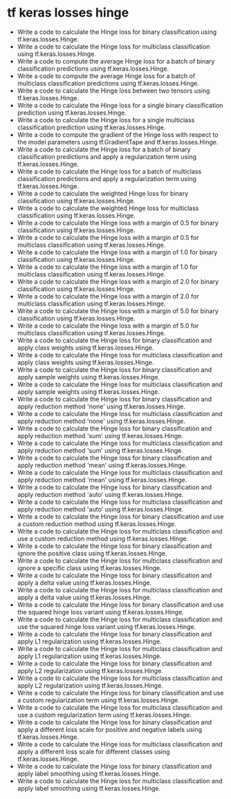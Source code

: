 # tf keras losses hinge

- Write a code to calculate the Hinge loss for binary classification using tf.keras.losses.Hinge.
- Write a code to calculate the Hinge loss for multiclass classification using tf.keras.losses.Hinge.
- Write a code to compute the average Hinge loss for a batch of binary classification predictions using tf.keras.losses.Hinge.
- Write a code to compute the average Hinge loss for a batch of multiclass classification predictions using tf.keras.losses.Hinge.
- Write a code to calculate the Hinge loss between two tensors using tf.keras.losses.Hinge.
- Write a code to calculate the Hinge loss for a single binary classification prediction using tf.keras.losses.Hinge.
- Write a code to calculate the Hinge loss for a single multiclass classification prediction using tf.keras.losses.Hinge.
- Write a code to compute the gradient of the Hinge loss with respect to the model parameters using tf.GradientTape and tf.keras.losses.Hinge.
- Write a code to calculate the Hinge loss for a batch of binary classification predictions and apply a regularization term using tf.keras.losses.Hinge.
- Write a code to calculate the Hinge loss for a batch of multiclass classification predictions and apply a regularization term using tf.keras.losses.Hinge.
- Write a code to calculate the weighted Hinge loss for binary classification using tf.keras.losses.Hinge.
- Write a code to calculate the weighted Hinge loss for multiclass classification using tf.keras.losses.Hinge.
- Write a code to calculate the Hinge loss with a margin of 0.5 for binary classification using tf.keras.losses.Hinge.
- Write a code to calculate the Hinge loss with a margin of 0.5 for multiclass classification using tf.keras.losses.Hinge.
- Write a code to calculate the Hinge loss with a margin of 1.0 for binary classification using tf.keras.losses.Hinge.
- Write a code to calculate the Hinge loss with a margin of 1.0 for multiclass classification using tf.keras.losses.Hinge.
- Write a code to calculate the Hinge loss with a margin of 2.0 for binary classification using tf.keras.losses.Hinge.
- Write a code to calculate the Hinge loss with a margin of 2.0 for multiclass classification using tf.keras.losses.Hinge.
- Write a code to calculate the Hinge loss with a margin of 5.0 for binary classification using tf.keras.losses.Hinge.
- Write a code to calculate the Hinge loss with a margin of 5.0 for multiclass classification using tf.keras.losses.Hinge.
- Write a code to calculate the Hinge loss for binary classification and apply class weights using tf.keras.losses.Hinge.
- Write a code to calculate the Hinge loss for multiclass classification and apply class weights using tf.keras.losses.Hinge.
- Write a code to calculate the Hinge loss for binary classification and apply sample weights using tf.keras.losses.Hinge.
- Write a code to calculate the Hinge loss for multiclass classification and apply sample weights using tf.keras.losses.Hinge.
- Write a code to calculate the Hinge loss for binary classification and apply reduction method 'none' using tf.keras.losses.Hinge.
- Write a code to calculate the Hinge loss for multiclass classification and apply reduction method 'none' using tf.keras.losses.Hinge.
- Write a code to calculate the Hinge loss for binary classification and apply reduction method 'sum' using tf.keras.losses.Hinge.
- Write a code to calculate the Hinge loss for multiclass classification and apply reduction method 'sum' using tf.keras.losses.Hinge.
- Write a code to calculate the Hinge loss for binary classification and apply reduction method 'mean' using tf.keras.losses.Hinge.
- Write a code to calculate the Hinge loss for multiclass classification and apply reduction method 'mean' using tf.keras.losses.Hinge.
- Write a code to calculate the Hinge loss for binary classification and apply reduction method 'auto' using tf.keras.losses.Hinge.
- Write a code to calculate the Hinge loss for multiclass classification and apply reduction method 'auto' using tf.keras.losses.Hinge.
- Write a code to calculate the Hinge loss for binary classification and use a custom reduction method using tf.keras.losses.Hinge.
- Write a code to calculate the Hinge loss for multiclass classification and use a custom reduction method using tf.keras.losses.Hinge.
- Write a code to calculate the Hinge loss for binary classification and ignore the positive class using tf.keras.losses.Hinge.
- Write a code to calculate the Hinge loss for multiclass classification and ignore a specific class using tf.keras.losses.Hinge.
- Write a code to calculate the Hinge loss for binary classification and apply a delta value using tf.keras.losses.Hinge.
- Write a code to calculate the Hinge loss for multiclass classification and apply a delta value using tf.keras.losses.Hinge.
- Write a code to calculate the Hinge loss for binary classification and use the squared hinge loss variant using tf.keras.losses.Hinge.
- Write a code to calculate the Hinge loss for multiclass classification and use the squared hinge loss variant using tf.keras.losses.Hinge.
- Write a code to calculate the Hinge loss for binary classification and apply L1 regularization using tf.keras.losses.Hinge.
- Write a code to calculate the Hinge loss for multiclass classification and apply L1 regularization using tf.keras.losses.Hinge.
- Write a code to calculate the Hinge loss for binary classification and apply L2 regularization using tf.keras.losses.Hinge.
- Write a code to calculate the Hinge loss for multiclass classification and apply L2 regularization using tf.keras.losses.Hinge.
- Write a code to calculate the Hinge loss for binary classification and use a custom regularization term using tf.keras.losses.Hinge.
- Write a code to calculate the Hinge loss for multiclass classification and use a custom regularization term using tf.keras.losses.Hinge.
- Write a code to calculate the Hinge loss for binary classification and apply a different loss scale for positive and negative labels using tf.keras.losses.Hinge.
- Write a code to calculate the Hinge loss for multiclass classification and apply a different loss scale for different classes using tf.keras.losses.Hinge.
- Write a code to calculate the Hinge loss for binary classification and apply label smoothing using tf.keras.losses.Hinge.
- Write a code to calculate the Hinge loss for multiclass classification and apply label smoothing using tf.keras.losses.Hinge.